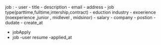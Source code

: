 job :
    - user 
    - title 
    - description
    - email
    - address
    - job type(parttime,fulltime,intership,contract)
    - eduction
    industry
    - exoerience (noexperience ,junior , midlevel , midsinor)
    - salary
    - company
    - postion
    - dudate
    - create_at

- jobApply
- job
-user
resume
-applied_at
